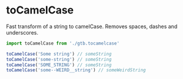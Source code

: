 # toCamelCase

Fast transform of a string to camelCase. Removes spaces, dashes and underscores.

```js
import toCamelCase from './gtb.tocamelcase'

toCamelCase('Some string') // someString
toCamelCase('some-string') // someString
toCamelCase('SOME_STRING') // someString
toCamelCase('some--WEIRD__string') // someWeirdString
```